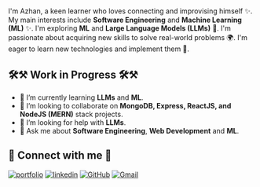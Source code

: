 <h1 align="center">
   
</h1>

I'm Azhan, a keen learner who loves connecting and improvising himself ✨. My main interests include **Software Engineering** and **Machine Learning (ML)** ✨. I'm exploring **ML** and **Large Language Models (LLMs)** 🧠. I'm passionate about acquiring new skills to solve real-world problems 🌍. I'm eager to learn new technologies and implement them 🚀.

## 🛠⚒ Work in Progress 🛠⚒

<!-- - 🔭 I’m currently working on **Personal Projects** and **Research Papers**. -->
- 🌱 I’m currently learning **LLMs** and **ML**.
- 👯 I’m looking to collaborate on **MongoDB, Express, ReactJS, and NodeJS (MERN)** stack projects.
- 🤔 I’m looking for help with **LLMs**.
- 💬 Ask me about **Software Engineering**, **Web Development** and **ML**.

## 🤝 Connect with me 🤝

[![portfolio](https://img.shields.io/badge/my_portfolio-000?style=for-the-badge&logo=ko-fi&logoColor=white)](https://azhankamil.com/)
[![linkedin](https://img.shields.io/badge/linkedin-0A66C2?style=for-the-badge&logo=linkedin&logoColor=white)](https://www.linkedin.com/in/azhan-kamil-4128b31a7/)
[![GitHub](https://img.shields.io/badge/GitHub-100000?style=for-the-badge&logo=github&logoColor=white)](https://github.com/azhankamil)
[![Gmail](https://img.shields.io/badge/Gmail-D14836?style=for-the-badge&logo=gmail&logoColor=white)](mailto:gj8915@myamu.ac.in)
